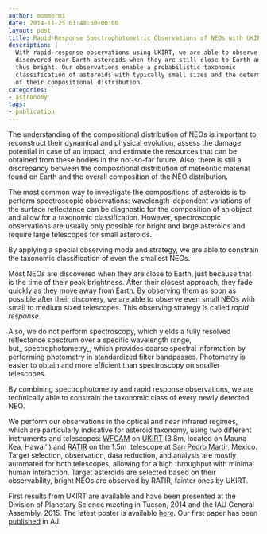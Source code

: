 ```yaml
---
author: mommermi
date: 2014-11-25 01:48:50+00:00
layout: post
title: Rapid-Response Spectrophotometric Observations of NEOs with UKIRT and RATIR
description: |
  With rapid-response observations using UKIRT, we are able to observe newly
  discovered near-Earth asteroids when they are still close to Earth and
  thus bright. Our observations enable a probabilistic taxonomic
  classification of asteroids with typically small sizes and the determination
  of their compositional distribution.
categories:
- astronomy
tags:
- publication
---
```


The understanding of the compositional distribution of NEOs is important to reconstruct their dynamical and physical evolution, assess the damage potential in case of an impact, and estimate the resources that can be obtained from these bodies in the not-so-far future. Also, there is still a discrepancy between the compositional distribution of meteoritic material found on Earth and the overall composition of the NEO distribution.

The most common way to investigate the compositions of asteroids is to perform spectroscopic observations: wavelength-dependent variations of the surface reflectance can be diagnostic for the composition of an object and allow for a taxonomic classification. However, spectroscopic observations are usually only possible for bright and large asteroids and require large telescopes for small asteroids.

By applying a special observing mode and strategy, we are able to constrain the taxonomic classification of even the smallest NEOs.

Most NEOs are discovered when they are close to Earth, just because that is the time of their peak brightness. After their closest approach, they fade quickly as they move away from Earth. By observing them as soon as possible after their discovery, we are able to observe even small NEOs with small to medium sized telescopes. This observing strategy is called _rapid response_.

Also, we do not perform spectroscopy, which yields a fully resolved reflectance spectrum over a specific wavelength range, but_ spectrophotometry_, which provides coarse spectral information by performing photometry in standardized filter bandpasses. Photometry is easier to obtain and more efficient than spectroscopy on smaller telescopes.

By combining spectrophotometry and rapid response observations, we are technically able to constrain the taxonomic class of every newly detected NEO.

We perform our observations in the optical and near infrared regimes, which are particularly indicative for asteroid taxonomy, using two different instruments and telescopes: [WFCAM](http://www.jach.hawaii.edu/UKIRT/instruments/wfcam/) on [UKIRT](http://www.jach.hawaii.edu/UKIRT/) (3.8m, located on Mauna Kea, Hawai'i) and [RATIR](http://butler.lab.asu.edu/RATIR/) on the 1.5m  telescope at [San Pedro Martir](http://www.astrossp.unam.mx/), Mexico. Target selection, observation, data reduction, and analysis are mostly automated for both telescopes, allowing for a high throughput with minimal human interaction. Target asteroids are selected based on their observability, bright NEOs are observed by RATIR, fainter ones by UKIRT.

First results from UKIRT are available and have been presented at the Division of Planetary Science meeting in Tucson, 2014 and the IAU General Assembly, 2015. The latest poster is available [here](https://michaelmommert.files.wordpress.com/2015/08/poster.pdf). Our first paper has been [published](http://adsabs.harvard.edu/abs/2016AJ....151...98M) in AJ.

